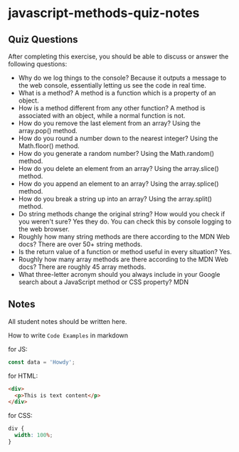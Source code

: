 # javascript-methods-quiz-notes

## Quiz Questions

After completing this exercise, you should be able to discuss or answer the following questions:

- Why do we log things to the console?
  Because it outputs a message to the web console, essentially letting us see the code in real time.
- What is a method?
  A method is a function which is a property of an object.
- How is a method different from any other function?
  A method is associated with an object, while a normal function is not.
- How do you remove the last element from an array?
  Using the array.pop() method.
- How do you round a number down to the nearest integer?
  Using the Math.floor() method.
- How do you generate a random number?
  Using the Math.random() method.
- How do you delete an element from an array?
  Using the array.slice() method.
- How do you append an element to an array?
  Using the array.splice() method.
- How do you break a string up into an array?
  Using the array.split() method.
- Do string methods change the original string? How would you check if you weren't sure?
  Yes they do. You can check this by console logging to the web browser.
- Roughly how many string methods are there according to the MDN Web docs?
  There are over 50+ string methods.
- Is the return value of a function or method useful in every situation?
  Yes.
- Roughly how many array methods are there according to the MDN Web docs?
  There are roughly 45 array methods.
- What three-letter acronym should you always include in your Google search about a JavaScript method or CSS property?
  MDN

## Notes

All student notes should be written here.

How to write `Code Examples` in markdown

for JS:

```javascript
const data = 'Howdy';
```

for HTML:

```html
<div>
  <p>This is text content</p>
</div>
```

for CSS:

```css
div {
  width: 100%;
}
```
